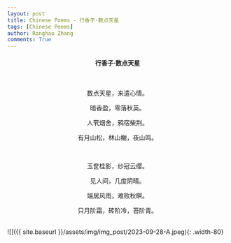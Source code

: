 ```yaml
---
layout: post
title: Chinese Poems - 行香子·数点天星
tags: [Chinese Poems]
author: Ronghao Zhang
comments: True 
---
```


<div align = "center">
    
</div>

<div align = "center">
    <h4>行香子·数点天星</h4>
    <br>
    <p>数点天星，来遣心情。</p>
    <p>暗香盈，零落秋英。</p>
    <p>人茕烟舍，鸦宿柴荆。</p>
    <p>有月山松，林山榭，夜山鸣。</p>
    <br>
    <p>玉奁桂影，纱冠云缨。</p>
    <p>见人间，几度阴晴。</p>
    <p>端居风雨，难败秋瞑。</p>
    <p>只月阶霜，砖阶冷，苔阶青。</p>
</div>
<br>
![]({{ site.baseurl }}/assets/img/img_post/2023-09-28-A.jpeg){: .width-80}
